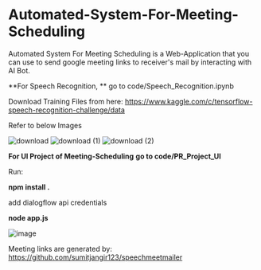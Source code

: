 # Automated-System-For-Meeting-Scheduling

Automated System For Meeting Scheduling is a Web-Application that you can use to send google meeting links to receiver's mail by interacting with AI Bot.


**For Speech Recognition, **
go to code/Speech_Recognition.ipynb

Download Training Files from here: https://www.kaggle.com/c/tensorflow-speech-recognition-challenge/data

Refer to below Images

![download](https://user-images.githubusercontent.com/62749027/145668343-26b2c9f1-3db5-49bf-966d-f9d5a144ed6d.png)
![download (1)](https://user-images.githubusercontent.com/62749027/145668352-42418aa5-2b35-4603-b406-9bb354d6a23b.png)
![download (2)](https://user-images.githubusercontent.com/62749027/145668353-552dd72e-3734-4fbd-a430-a29162ab13a5.png)


**For UI Project of Meeting-Scheduling**
**go to code/PR_Project_UI**

Run:

**npm install .**

add dialogflow api credentials

**node app.js**

![image](https://user-images.githubusercontent.com/62749027/145668492-805a4569-872e-44ac-8700-0c8f2455352a.png)

Meeting links are generated by: https://github.com/sumitjangir123/speechmeetmailer
